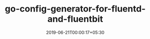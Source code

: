 ---
title: "go-config-generator-for-fluentd-and-fluentbit"
date: 2019-06-21T00:00:17+05:30
type: "organisations"
org_name: "Amazon Web Services - Labs"
repo_desc: "A Go Library for programmatically generating Fluentd and Fluent Bit Configuration."
repo_link: https://github.com/awslabs/go-config-generator-for-fluentd-and-fluentbit
---